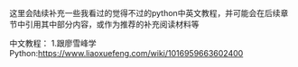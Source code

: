 这里会陆续补充一些我看过的觉得不过的python中英文教程，并可能会在后续章节中引用其中部分内容，或作为推荐的补充阅读材料等

中文教程：
1.跟廖雪峰学Python:https://www.liaoxuefeng.com/wiki/1016959663602400
